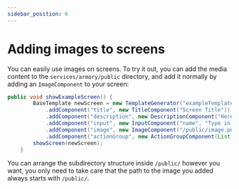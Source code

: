 ```yaml
---
sidebar_position: 6
---
```


# Adding images to screens

You can easily use images on screens. To try it out, you can add the media content to the `services/armory/public` directory, 
and add it normally by adding an `ImageComponent` to your screen:

```java title="models/agents/Mindy.java"
public void showExampleScreen() {
        BaseTemplate newScreen = new TemplateGenerator("exampleTemplate")
            .addComponent("title", new TitleComponent("Screen Title"))
            .addComponent("description", new DescriptionComponent("Here is where we put the description."))
            .addComponent("input", new InputComponent("name", "Type in your name...", true))
            .addComponent("image", new ImageComponent("/public/image.png"))
            .addComponent("actionGroup", new ActionGroupComponent(List.of(new PrimarySubmitButtonComponent("Option 1", "opt1"), new PrimarySubmitButtonComponent("Option 2", "opt2"))));
        showScreen(newScreen);
    }
```

You can arrange the subdirectory structure inside `/public/` however you want, you only need to take care that the path to the image you added always starts with `/public/`.